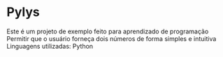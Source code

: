# Pylys
Este é um projeto de exemplo feito para aprendizado de programação Permitir que o usuário forneça dois números de forma simples e intuitiva Linguagens utilizadas: Python
